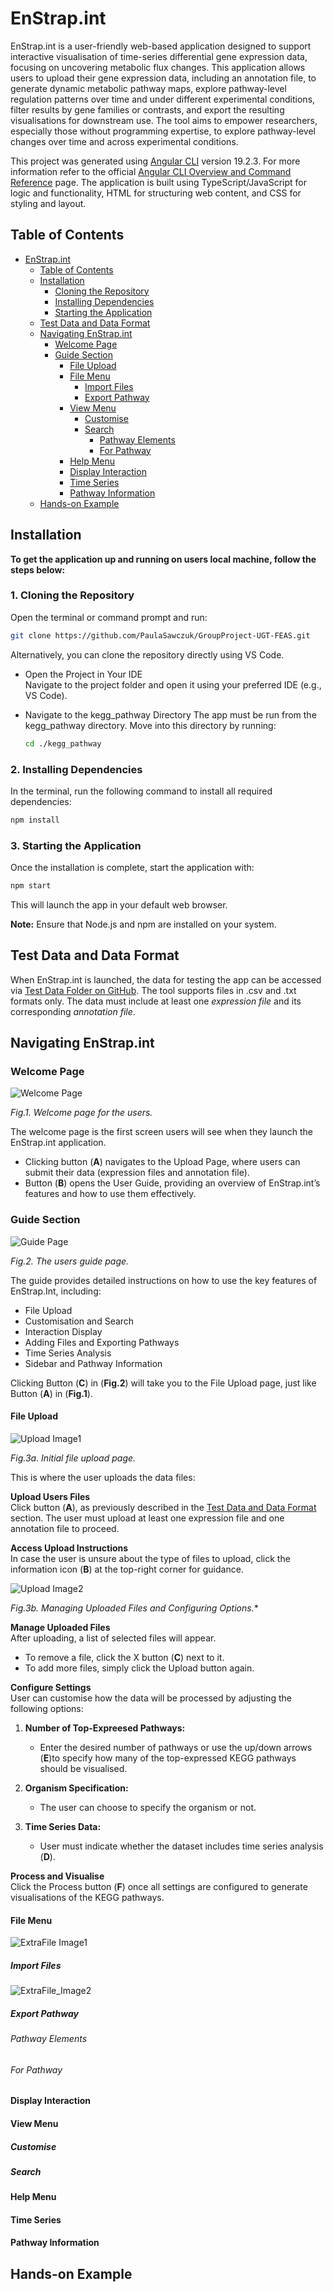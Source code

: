 # EnStrap.int

EnStrap.int is a user-friendly web-based application designed to support interactive visualisation of time-series differential gene expression data, focusing on uncovering metabolic flux changes. This application allows users to upload their gene expression data, including an annotation file, to generate dynamic metabolic pathway maps, explore pathway-level regulation patterns over time and under different experimental conditions, filter results by gene families or contrasts, and export the resulting visualisations for downstream use. 
The tool aims to empower researchers, especially those without programming expertise, to explore pathway-level changes over time and across experimental conditions.  

This project was generated using [Angular CLI](https://github.com/angular/angular-cli) version 19.2.3. For more information refer to the official [Angular CLI Overview and Command Reference](https://angular.dev/tools/cli) page. The application is built using TypeScript/JavaScript for logic and functionality, HTML for structuring web content, and CSS for styling and layout.

## Table of Contents

- [EnStrap.int](#enstrapint)
  - [Table of Contents](#table-of-contents)
  - [Installation](#installation)
    - [Cloning the Repository](#1-cloning-the-repository)
    - [Installing Dependencies](#2-installing-dependencies)
    - [Starting the Application](#3-starting-the-application)
  - [Test Data and Data Format](#test-data-and-data-format)
  - [Navigating EnStrap.int](#navigating-enstrapint)
    - [Welcome Page](#welcome-page)
    - [Guide Section](#guide-section)
      - [File Upload](#file-upload)
      - [File Menu](#file-menu)
        - [Import Files](#import-files)
        - [Export Pathway](#export-pathway)
      - [View Menu](#view-menu)
        - [Customise](#customise)
        - [Search](#search)
          - [Pathway Elements](#pathway-elements)
          - [For Pathway](#for-pathway)
      - [Help Menu](#help-menu)
      - [Display Interaction](#display-interaction)
      - [Time Series](#time-series)
      - [Pathway Information](#pathway-information)
  - [Hands-on Example](#hands-on-example)  


## Installation 

**To get the application up and running on users local machine, follow the steps below:**

### 1. Cloning the Repository  
  Open the terminal or command prompt and run:  

  ```bash  
  git clone https://github.com/PaulaSawczuk/GroupProject-UGT-FEAS.git
  ```

  Alternatively, you can clone the repository directly using VS Code.

- Open the Project in Your IDE  
  Navigate to the project folder and open it using your preferred IDE (e.g., VS Code).

- Navigate to the kegg_pathway Directory
  The app must be run from the kegg_pathway directory. Move into this directory by running:

  ```bash
  cd ./kegg_pathway
  ```

### 2. Installing Dependencies  
  In the terminal, run the following command to install all required dependencies:  

  ```bash
  npm install
  ```
### 3. Starting the Application  
  Once the installation is complete, start the application with:  

  ```bash
  npm start
  ```

  This will launch the app in your default web browser.
  
**Note:** Ensure that Node.js and npm are installed on your system.

## Test Data and Data Format  

When EnStrap.int is launched, the data for testing the app can be accessed via [Test Data Folder on GitHub](https://github.com/PaulaSawczuk/GroupProject-UGT-FEAS/tree/main/TestData). The tool supports files in .csv and .txt formats only. The data must include at least one *expression file* and its corresponding *annotation file*.  

## Navigating EnStrap.int

### Welcome Page  

![Welcome Page](https://github.com/PaulaSawczuk/GroupProject-UGT-FEAS/blob/main/kegg_pathway/src/assets/Welcome_Page.png)  

*Fig.1. Welcome page for the users.*  

The welcome page is the first screen users will see when they launch the EnStrap.int application.

- Clicking button (**A**) navigates to the Upload Page, where users can submit their data (expression files and annotation file).
- Button (**B**) opens the User Guide, providing an overview of EnStrap.int’s features and how to use them effectively.  

### Guide Section  

![Guide Page](https://github.com/PaulaSawczuk/GroupProject-UGT-FEAS/blob/main/kegg_pathway/src/assets/Guide_page.png)  

*Fig.2. The users guide page.* 

The guide provides detailed instructions on how to use the key features of EnStrap.Int, including:

- File Upload
- Customisation and Search
- Interaction Display
- Adding Files and Exporting Pathways
- Time Series Analysis
- Sidebar and Pathway Information

Clicking Button (**C**) in (**Fig.2**) will take you to the File Upload page, just like Button (**A**) in (**Fig.1**).  

#### File Upload  

![Upload Image1](https://github.com/PaulaSawczuk/GroupProject-UGT-FEAS/blob/main/kegg_pathway/src/assets/Upload_Image1.png) 

*Fig.3a. Initial file upload page.* 

This is where the user uploads the data files:  

**Upload Users Files**  
Click button (**A**), as previously described in the [Test Data and Data Format](#test-data-and-data-format) section. The user must upload at least one expression file and one annotation file to proceed.  

**Access Upload Instructions**  
In case the user is unsure about the type of files to upload, click the information icon (**B**) at the top-right corner for guidance.  


![Upload Image2](https://github.com/PaulaSawczuk/GroupProject-UGT-FEAS/blob/main/kegg_pathway/src/assets/Upload_Image2.png)  

*Fig.3b. Managing Uploaded Files and Configuring Options.**

**Manage Uploaded Files**  
After uploading, a list of selected files will appear.  

- To remove a file, click the X button (**C**) next to it.
- To add more files, simply click the Upload button again.  

**Configure Settings**  
User can customise how the data will be processed by adjusting the following options:  

1. **Number of Top-Expreesed Pathways:**  
   - Enter the desired number of pathways or use the up/down arrows (**E**)to specify how many of the top-expressed KEGG pathways should be visualised.  

3. **Organism Specification:**  
   - The user can choose to specify the organism or not.

4. **Time Series Data:**  
   - User must indicate whether the dataset includes time series analysis (**D**).
   
**Process and Visualise**  
Click the Process button (**F**) once all settings are configured to generate visualisations of the KEGG pathways.


#### File Menu 

![ExtraFile Image1](https://github.com/PaulaSawczuk/GroupProject-UGT-FEAS/blob/main/kegg_pathway/src/assets/ExtraFile_Image1.png)  

##### Import Files  

![ExtraFile_Image2](https://github.com/PaulaSawczuk/GroupProject-UGT-FEAS/blob/main/kegg_pathway/src/assets/ExtraFile_Image2.png)  

##### Export Pathway   
 
###### Pathway Elements    

###### For Pathway


#### Display Interaction  


#### View Menu  

##### Customise   

##### Search 


#### Help Menu 


#### Time Series


#### Pathway Information


## Hands-on Example


  



